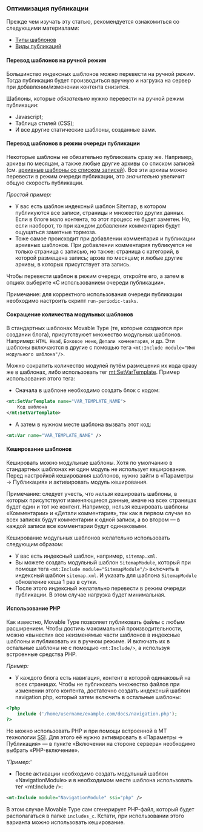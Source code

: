 ### Оптимизация публикации

Прежде чем изучать эту статью, рекомендуется ознакомиться со следующими материалами:

* [Типы шаблонов](#doc-templates-types)
* [Виды публикаций](#doc-publication-types)

#### Перевод шаблонов на ручной режим

Большинство индексных шаблонов можно перевести на ручной режим. Тогда публикация будет производиться вручную и нагрузка на сервер при добавлении/изменении контента снизится.

Шаблоны, которые _обязательно_ нужно перевести на ручной режим публикации:

* Javascript;
* Таблица стилей (CSS);
* И все другие статические шаблоны, созданные вами.

#### Перевод шаблонов в режим очереди публикации

Некоторые шаблоны не обязательно публиковать сразу же. Например, архивы по месяцам, а также любые другие архивы со списком записей (см. [архивные шаблоны со списком записей](#doc-templates-types)). Все эти архивы можно перевести в режим очереди публикации, это _значительно_ увеличит общую скорость публикации.

_Простой пример:_

* У вас есть шаблон индексный шаблон Sitemap, в котором публикуются все записи, страницы и множество других данных. Если в блоге мало контента, то этот процесс не будет заметен. Но, если наоборот, то при каждом добавлении комментария будут ощущаться заметные тормоза.
* Тоже самое происходит при добавлении комментария и публикации архивных шаблонов. При добавлении комментария публикуется не только страница с записью, но также: страница с категорий, в которой размещена запись; архив по месяцам; и любые другие архивы, в которых присутствует эта запись.

Чтобы перевести шаблон в режим очереди, откройте его, а затем в опциях выберите «С использованием очереди публикации».

Примечание: для корректного использования очереди публикации необходимо настроить скрипт `run-periodic-tasks`.

#### Сокращение количества модульных шаблонов

В стандартных шаблонах Movable Type (те, которые создаются при создании блога), присутствуюет множество модульных шаблонов. Например: `HTML Head`, `Боковое меню`, `Детали комментария`, и др. Эти шаблоны включаются в другие с помощью тега `<mt:Include module="Имя модульного шаблона"/>`. 

Можно сократить количество модулей путём размещения их кода сразу же в шаблонах, либо использовать тег <mt:SetVarTemplate>. Пример использования этого тега:

* Сначала в шаблоне необходимо создать блок с кодом:
```xml
<mt:SetVarTemplate name="VAR_TEMPLATE_NAME">
    Код шаблона
</mt:SetVarTemplate>
```
* А затем в нужном месте шаблона вызвать этот код:
```xml
<mt:Var name="VAR_TEMPLATE_NAME" />
```

#### Кеширование шаблонов

Кешировать можно модульные шаблоны. Хотя по умолчанию в стандартных шаблонах ни один модуль не использует кеширование.
Перед настройкой кеширования шаблонов, нужно зайти в «Параметры -> Публикация» и активировать модуль кеширования.

Примечание: следует учесть, что _нельзя_ кешировать шаблоны, в которых присутствуют изменяющиеся данные, иначе на всех страницах будет один и тот же контент. Например, нельзя кешировать шаблоны «Комментарии» и «Детали комментария», так как в первом случае во всех записях будут комментарии к одной записи, а во втором — в каждой записи все комментарии будут одинаковыми.

Кеширование модульных шаблонов желательно использовать следующим образом:

* У вас есть индексный шаблон, например, `sitemap.xml`.
* Вы можете создать модульный шаблон `SitemapModule`, который при помощи тега `<mt:Include module="SitemapModule"/>` включить в индексный шаблон `sitemap.xml`. И указать для шаблона `SitemapModule` обновление кеша 1 раз в сутки.
* После этого индексный желательно перевести в режим очереди публикации. В этом случае нагрузка будет минимальная.

#### Использование PHP

Как известно, Movable Type позволяет публиковать файлы с любым расширением. Чтобы достичь максимальной производительности, можно «вынести» все неизменямые части шаблонов в индексные шаблоны и публиковать их в ручном режиме. И включать их в остальные шаблоны не с помощью `<mt:Include/>`, а используя встроенные средства PHP.

_Пример:_

* У каждого блога есть навигация, контент в которой одинаковый на всех страницах. Чтобы не публиковать множество файлов при изменении этого контента, достаточно создать индексный шаблон navigation.php, который затем включить в остальные шаблоны:
```php
<?php
    include ('/home/username/example.com/docs/navigation.php');
?>
```

Но можно использовать PHP и при помощи встроенной в MT технологии [SSI](#doc-ssi). Для этого её нужно активировать в «Параметры -> Публикация» — в пункте «Включении на стороне сервера» необходимо выбрать «PHP-включение».

_'Пример:_'
* После активации необходимо создать модульный шаблон «NavigationModule» и в необходимом месте шаблона использовать тег <mt:Include />: 
```xml
<mt:Include module="NavigationModule" ssi="php" />
```
В этом случае Movable Type сам сгенерирует PHP-файл, который будет располагаться в папке `includes_c`. Кстати, при использовании этого варианта можно использовать кеширование.